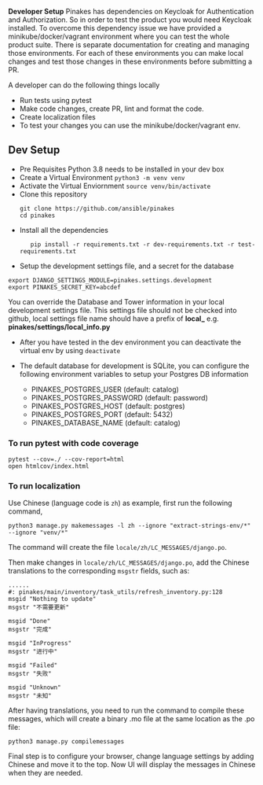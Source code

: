 **Developer Setup**
Pinakes has dependencies on Keycloak for Authentication and Authorization.
So in order to test the product you would need Keycloak installed. To overcome
this dependency issue we have provided a minikube/docker/vagrant environment where
you can test the whole product suite. There is separate documentation for
creating and managing those environments. For each of these environments you can
make local changes and test those changes in these environments before submitting
a PR.

A developer can do the following things locally

* Run tests using pytest
* Make code changes, create PR, lint and format the code.
* Create localization files
* To test your changes you can use the minikube/docker/vagrant env.

## Dev Setup

* Pre Requisites
   Python 3.8 needs to be installed in your dev box
* Create a Virtual Environment
   ```python3 -m venv venv```
* Activate the Virtual Enviornment
    ```source venv/bin/activate```
* Clone this repository
     ```
     git clone https://github.com/ansible/pinakes
     cd pinakes
     ```
* Install all the dependencies
     ```
        pip install -r requirements.txt -r dev-requirements.txt -r test-requirements.txt
     ```
* Setup the development settings file, and a secret for the database
```
export DJANGO_SETTINGS_MODULE=pinakes.settings.development
export PINAKES_SECRET_KEY=abcdef
```
   You can override the Database and Tower information in your local development settings file.
   This settings file should not be checked into github, local settings file name should have a prefix of  **local_** e.g.   **pinakes/settings/local_info.py**


* After you have tested in the dev environment you can deactivate the virtual env by using
```deactivate```


* The default database for development is SQLite, you can configure the following environment variables to setup your Postgres DB information

	* PINAKES_POSTGRES_USER (default: catalog)
	* PINAKES_POSTGRES_PASSWORD (default: password)
	* PINAKES_POSTGRES_HOST (default: postgres)
	* PINAKES_POSTGRES_PORT (default: 5432)
	* PINAKES_DATABASE_NAME (default: catalog)


### To run pytest with code coverage
```
pytest --cov=./ --cov-report=html
open htmlcov/index.html
```

### To run localization

Use Chinese (language code is `zh`) as example, first run the following command,

```
python3 manage.py makemessages -l zh --ignore "extract-strings-env/*" --ignore "venv/*"
```

The command will create the file `locale/zh/LC_MESSAGES/django.po`.

Then make changes in `locale/zh/LC_MESSAGES/django.po`, add the Chinese translations to the corresponding `msgstr` fields, such as:

```
......
#: pinakes/main/inventory/task_utils/refresh_inventory.py:128
msgid "Nothing to update"
msgstr "不需要更新"

msgid "Done"
msgstr "完成"

msgid "InProgress"
msgstr "进行中"

msgid "Failed"
msgstr "失败"

msgid "Unknown"
msgstr "未知"

```

After having translations, you need to run the command to compile these messages, which will create a binary .mo file at the same location as the .po file:

```
python3 manage.py compilemessages
```

Final step is to configure your browser, change language settings by adding Chinese and move it to the top. Now UI will display the messages in Chinese when they are needed.
